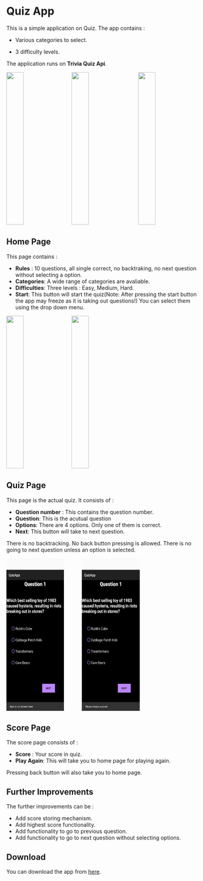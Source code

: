 
# Quiz App

  

This is a simple application on Quiz. The app contains :

- Various categories to select.

- 3 difficulty levels.

  

The application runs on **Trivia Quiz Api**.

<image  src="markdown_images/HomePage.png"  height = "400px"  width = "30%">&nbsp;&nbsp;&nbsp;&nbsp;&nbsp;<image  src="markdown_images/QuizPage.png"  height = "400px"  width = "30%">&nbsp;&nbsp;&nbsp;&nbsp;&nbsp;
<image  src="markdown_images/ScorePage.png"  height = "400px"  width = "30%">

  
  

## Home Page

  
This page contains :
- **Rules** : 10 questions, all single correct, no backtraking, no next question without selecting a option.
- **Categories**: A wide range of categories are avaliable.
- **Difficulties**: Three levels : Easy, Medium, Hard.
- **Start**: This button will start the quiz(Note: After pressing the start button the app may freeze as it is taking out questions!)
You can select them using the drop down menu.

<image  src="markdown_images/CategoryOpen.png"  height = "400px"  width = "30%">&nbsp;&nbsp;&nbsp;&nbsp;&nbsp;<image  src="markdown_images/DifficultyOpen.png"  height = "400px"  width = "30%">

## Quiz Page

This page is the actual quiz. It consists of :
- **Question number** : This contains the question number.
- **Question**: This is the acutual question
- **Options**: There are 4 options. Only one of them is correct.
- **Next**: This button will take to next question.

There is no backtracking. No back button pressing is allowed. There is no going to next question unless an option is selected.

<img src="markdown_images/BackButton.png" height="400px" width="30%">&nbsp;&nbsp;&nbsp;&nbsp;&nbsp;&nbsp;&nbsp;&nbsp;&nbsp;&nbsp;&nbsp;
<img src="markdown_images/NextButton.png" height="400px" width="30%">
## Score Page

The score page consists of :
- **Score** : Your score in quiz.
- **Play Again**: This will take you to home page for playing again.

Pressing back button will also take you to home page.

## Further Improvements

The further improvements can be :
- Add score storing mechanism.
- Add highest score functionality.
- Add functionality to go to previous question.
-  Add functionality to go to next question without selecting options.

## Download

You can download the app from [here](https://drive.google.com/file/d/1faPUosycqRHaw4gAPgsch67cqNh49ISh/view?usp=sharing).
<!--stackedit_data:
eyJoaXN0b3J5IjpbMTI1NzY1NzU2NCwyODU0ODA4NDYsMTU1Nj
U2OTYsLTg1NTAxNzg3NiwxMDQ0ODkzNjM2XX0=
-->